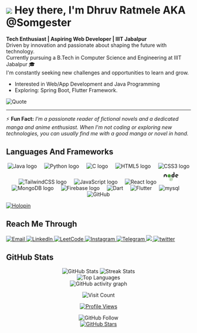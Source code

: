 # <img src="https://media.giphy.com/media/hvRJCLFzcasrR4ia7z/giphy.gif" width="34px"> Hey there, I'm Dhruv Ratmele AKA @Somgester
**Tech Enthusiast | Aspiring Web Developer | IIIT Jabalpur**  
Driven by innovation and passionate about shaping the future with technology.  
Currently pursuing a B.Tech in Computer Science and Engineering at IIIT Jabalpur 🎓  
I'm constantly seeking new challenges and opportunities to learn and grow.
<br/>
- Interested in Web/App Development and Java Programming
- Exploring: Spring Boot, Flutter Framework.

![Quote](https://quotes-github-readme.vercel.app/api?type=horizontal&theme=tokyonight)
<br/>
<hr>
⚡ <b>Fun Fact:</b> <i>I’m a passionate reader of fictional novels and a dedicated manga and anime enthusiast.
      When I'm not coding or exploring new technologies, you can usually find me with a good manga or novel in hand.</i>

## Languages And Frameworks

<div align="center">
  <img src="https://cdn.jsdelivr.net/gh/devicons/devicon/icons/java/java-original.svg" height="40" alt="Java logo" />
  <img width="12" />
  <img src="https://cdn.jsdelivr.net/gh/devicons/devicon/icons/python/python-original.svg" height="40" alt="Python logo" />
  <img width="12" />
  <img src="https://cdn.jsdelivr.net/gh/devicons/devicon/icons/c/c-original.svg" height="40" alt="C logo" />
  <img width="12" />
  <img src="https://cdn.jsdelivr.net/gh/devicons/devicon/icons/html5/html5-original.svg" height="40" alt="HTML5 logo" />
  <img width="12" />
  <img src="https://cdn.jsdelivr.net/gh/devicons/devicon/icons/css3/css3-original.svg" height="40" alt="CSS3 logo" />
  <img width="12" />
  <img src="https://www.vectorlogo.zone/logos/tailwindcss/tailwindcss-icon.svg" height="40" alt="TailwindCSS logo" />
  <img width="12" />
  <img src="https://cdn.jsdelivr.net/gh/devicons/devicon/icons/javascript/javascript-original.svg" height="40" alt="JavaScript logo" />
  <img width="12" />
  <img src="https://cdn.jsdelivr.net/gh/devicons/devicon/icons/react/react-original.svg" height="40" alt="React logo" />
  <img width="12" />
  <img src="https://raw.githubusercontent.com/devicons/devicon/master/icons/nodejs/nodejs-original-wordmark.svg" height="40" alt="NodeJs logo" />
  <img width="12" />
  <img src="https://cdn.jsdelivr.net/gh/devicons/devicon/icons/mongodb/mongodb-original.svg" height="40" alt="MongoDB logo" />
  <img width="12" />
  <img src="https://cdn.jsdelivr.net/gh/devicons/devicon/icons/firebase/firebase-plain.svg" height="30" alt="Firebase logo" />
  <img width="12"/>
  <img src="https://cdn.jsdelivr.net/gh/devicons/devicon/icons/dart/dart-original.svg" height="30" alt="Dart" />
  <img width="12"/>
  <img src="https://cdn.jsdelivr.net/gh/devicons/devicon/icons/flutter/flutter-original.svg" height="30" alt="Flutter" />
  <img width="12" />
  <img src="https://cdn.jsdelivr.net/gh/devicons/devicon/icons/mysql/mysql-original.svg" height="30" alt="mysql" />
    <img width="12" />
  <img src="https://img.shields.io/badge/-GitHub-black?style=for-the-badge&logo=Github&logoColor=white" height="30" alt="GitHub" />
</div>

[![Holopin](https://holopin.me/somgester)](https://holopin.io/@somgester)

## Reach Me Through
<a href="mailto:dhruvratmele13@gmail.com">
        <img class="badge" src="https://img.shields.io/badge/-Email-red?style=for-the-badge&logo=gmail&logoColor=white" alt="Email" />
    </a>
    <a href="https://www.linkedin.com/in/dhruv-ratmele-8bb167259">
        <img class="badge" src="https://img.shields.io/badge/-LinkedIn-blue?style=for-the-badge&logo=linkedin&logoColor=white" alt="LinkedIn" />
    </a>
    <a href="https://leetcode.com/somgester13/">
        <img class="badge" src="https://img.shields.io/badge/-LeetCode-FFA116?style=for-the-badge&logo=leetcode&logoColor=white" alt="LeetCode" />
    </a>
    <a href="https://www.instagram.com/dhuwuvufff/">
        <img class="badge" src="https://img.shields.io/static/v1?message=Instagram&logo=instagram&label=&color=E4405F&logoColor=white&labelColor=&style=for-the-badge" alt="Instagram" height="28" />
    </a>
    <a href="https://t.me/emptyUsernameInCamelCase">
        <img class="badge" src="https://img.shields.io/badge/-telegram-blue?style=for-the-badge&logo=telegram&logoColor=white" alt="Telegram" height="28" />
    </a>
    <a href="http://discord.com/users/somgester">
        <img class="badge" src="https://img.shields.io/badge/-discord-purple?style=for-the-badge&logo=discord&logoColor=white" />
    </a>
    <a href="https://x.com/somgester">
        <img class="badge" src="https://img.shields.io/badge/X-black.svg?logo=X&logoColor=white" alt="twitter" height="28" />
    </a>



## GitHub Stats

<div align="center">
<img src="https://github-readme-stats.vercel.app/api?username=Somgester&hide_title=false&hide_rank=false&show_icons=true&include_all_commits=true&count_private=true&disable_animations=false&theme=dark&locale=en&hide_border=true" height="159" width="350" alt="GitHub Stats" />
  <img src="https://streak-stats.demolab.com?user=Somgester&locale=en&mode=daily&theme=dark&hide_border=true&border_radius=5" height="159" width="350" alt="Streak Stats" />
  <br />
  <img src="https://github-readme-stats.vercel.app/api/top-langs?username=Somgester&locale=en&hide_title=false&layout=compact&card_width=700&langs_count=5&theme=dark&hide_border=true" height="150" alt="Top Languages" />

</div>

<div align="center">
    <img src="https://github-readme-activity-graph.vercel.app/graph?username=Somgester&theme=react-dark&bg_color=00000000&color=4D89F9&line=4D89F9&point=007EC6&area=true&hide_border=true&area_color=#a8c7ff" alt="GitHub activity graph" />
</div>

  <p align="center">
    <img src="https://visitcount.itsvg.in/api?id=Somgester&icon=2&color=1" alt="Visit Count">
</p>
<div align="center">

<a href="https://github.com/Somgester">
  <img src="https://komarev.com/ghpvc/?username=Somgester&color=ff69b4&style=for-the-badge" alt="Profile Views" />
</a>  

![GitHub Follow](https://img.shields.io/github/followers/Somgester?label=Follow%20Me%20%21%21&style=social)  
[![GitHub Stars](https://img.shields.io/github/stars/Somgester?style=social)](https://github.com/Somgester)  

</div>

